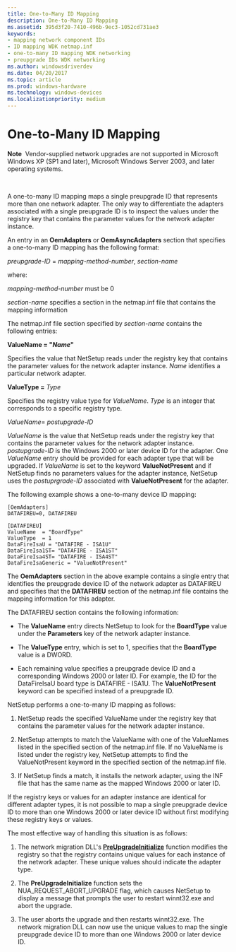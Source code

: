 ```yaml
---
title: One-to-Many ID Mapping
description: One-to-Many ID Mapping
ms.assetid: 395d3f20-7410-496b-9ec3-1052cd731ae3
keywords:
- mapping network component IDs
- ID mapping WDK netmap.inf
- one-to-many ID mapping WDK networking
- preupgrade IDs WDK networking
ms.author: windowsdriverdev
ms.date: 04/20/2017
ms.topic: article
ms.prod: windows-hardware
ms.technology: windows-devices
ms.localizationpriority: medium
---
```


# One-to-Many ID Mapping





**Note**  Vendor-supplied network upgrades are not supported in Microsoft Windows XP (SP1 and later), Microsoft Windows Server 2003, and later operating systems.

 

A one-to-many ID mapping maps a single preupgrade ID that represents more than one network adapter. The only way to differentiate the adapters associated with a single preupgrade ID is to inspect the values under the registry key that contains the parameter values for the network adapter instance.

An entry in an **OemAdapters** or **OemAsyncAdapters** section that specifies a one-to-many ID mapping has the following format:

*preupgrade-ID* = *mapping-method-number*, *section-name*

where:

*mapping-method-number* must be 0

*section-name* specifies a section in the netmap.inf file that contains the mapping information

The netmap.inf file section specified by *section-name* contains the following entries:

**ValueName = "***Name***"**

Specifies the value that NetSetup reads under the registry key that contains the parameter values for the network adapter instance. *Name* identifies a particular network adapter.

**ValueType =** *Type*

Specifies the registry value type for *ValueName*. *Type* is an integer that corresponds to a specific registry type.

*ValueName*= *postupgrade-ID*

*ValueName* is the value that NetSetup reads under the registry key that contains the parameter values for the network adapter instance. *postupgrade-ID* is the Windows 2000 or later device ID for the adapter. One *ValueName* entry should be provided for each adapter type that will be upgraded. If *ValueName* is set to the keyword **ValueNotPresent** and if NetSetup finds no parameters values for the adapter instance, NetSetup uses the *postuprgrade-ID* associated with **ValueNotPresent** for the adapter.

The following example shows a one-to-many device ID mapping:

```
[OemAdapters]
DATAFIREU=0, DATAFIREU

[DATAFIREU]
ValueName  = "BoardType"
ValueType  = 1
DataFireIsaU = "DATAFIRE - ISA1U"
DataFireIsa1ST= "DATAFIRE - ISA1ST"
DataFireIsa4ST= "DATAFIRE - ISA4ST"
DataFireIsaGeneric = "ValueNotPresent"
```

The **OemAdapters** section in the above example contains a single entry that identifies the preupgrade device ID of the network adapter as DATAFIREU and specifies that the **DATAFIREU** section of the netmap.inf file contains the mapping information for this adapter.

The DATAFIREU section contains the following information:

-   The **ValueName** entry directs NetSetup to look for the **BoardType** value under the **Parameters** key of the network adapter instance.

-   The **ValueType** entry, which is set to 1, specifies that the **BoardType** value is a DWORD.

-   Each remaining value specifies a preupgrade device ID and a corresponding Windows 2000 or later ID. For example, the ID for the DataFireIsaU board type is DATAFIRE - ISA1U. The **ValueNotPresent** keyword can be specified instead of a preupgrade ID.

NetSetup performs a one-to-many ID mapping as follows:

1.  NetSetup reads the specified ValueName under the registry key that contains the parameter values for the network adapter instance.

2.  NetSetup attempts to match the ValueName with one of the ValueNames listed in the specified section of the netmap.inf file. If no ValueName is listed under the registry key, NetSetup attempts to find the ValueNotPresent keyword in the specified section of the netmap.inf file.

3.  If NetSetup finds a match, it installs the network adapter, using the INF file that has the same name as the mapped Windows 2000 or later ID.

If the registry keys or values for an adapter instance are identical for different adapter types, it is not possible to map a single preupgrade device ID to more than one Windows 2000 or later device ID without first modifying these registry keys or values.

The most effective way of handling this situation is as follows:

1.  The network migration DLL's [**PreUpgradeInitialize**](https://msdn.microsoft.com/library/windows/hardware/ff562439) function modifies the registry so that the registry contains unique values for each instance of the network adapter. These unique values should indicate the adapter type.

2.  The **PreUpgradeInitialize** function sets the NUA\_REQUEST\_ABORT\_UPGRADE flag, which causes NetSetup to display a message that prompts the user to restart winnt32.exe and abort the upgrade.

3.  The user aborts the upgrade and then restarts winnt32.exe. The network migration DLL can now use the unique values to map the single preupgrade device ID to more than one Windows 2000 or later device ID.

 

 





